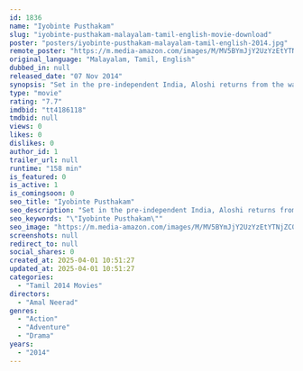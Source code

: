 ```yaml
---
id: 1836
name: "Iyobinte Pusthakam"
slug: "iyobinte-pusthakam-malayalam-tamil-english-movie-download"
poster: "posters/iyobinte-pusthakam-malayalam-tamil-english-2014.jpg"
remote_poster: "https://m.media-amazon.com/images/M/MV5BYmJjY2UzYzEtYTNjZC00MjAxLWFlN2UtYzVjYWQwODYyNDZhXkEyXkFqcGc@._V1_SX300.jpg"
original_language: "Malayalam, Tamil, English"
dubbed_in: null
released_date: "07 Nov 2014"
synopsis: "Set in the pre-independent India, Aloshi returns from the war to his estranged family and childhood love, only to find his elder brothers taking the side of a ruthless business man to overthrow their father."
type: "movie"
rating: "7.7"
imdbid: "tt4186118"
tmdbid: null
views: 0
likes: 0
dislikes: 0
author_id: 1
trailer_url: null
runtime: "158 min"
is_featured: 0
is_active: 1
is_comingsoon: 0
seo_title: "Iyobinte Pusthakam"
seo_description: "Set in the pre-independent India, Aloshi returns from the war to his estranged family and childhood love, only to find his elder brothers taking the side of a ruthless business man to overthrow their father."
seo_keywords: "\"Iyobinte Pusthakam\""
seo_image: "https://m.media-amazon.com/images/M/MV5BYmJjY2UzYzEtYTNjZC00MjAxLWFlN2UtYzVjYWQwODYyNDZhXkEyXkFqcGc@._V1_SX300.jpg"
screenshots: null
redirect_to: null
social_shares: 0
created_at: 2025-04-01 10:51:27
updated_at: 2025-04-01 10:51:27
categories:
  - "Tamil 2014 Movies"
directors:
  - "Amal Neerad"
genres:
  - "Action"
  - "Adventure"
  - "Drama"
years:
  - "2014"
---
```

